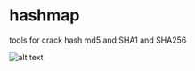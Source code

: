 # hashmap

tools for crack hash md5 and SHA1 and SHA256

![alt text](https://k.top4top.io/p_1969k95wr1.png)
